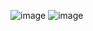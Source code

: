 ![image](https://github.com/karinz112/button-ripple-effect/assets/64262016/10b6d6b6-afa6-4ea4-ba65-580ba521f993)
![image](https://github.com/karinz112/button-ripple-effect/assets/64262016/4d3ccca5-ad86-473d-8adb-838d32dde32f)
